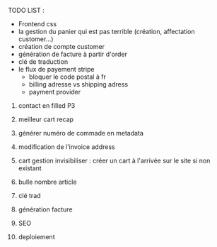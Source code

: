 TODO LIST :

- Frontend css
- la gestion du panier qui est pas terrible (création, affectation customer...)
- création de compte customer
- génération de facture à partir d'order
- clé de traduction
- le flux de payement stripe
  - bloquer le code postal à fr
  - billing adresse vs shipping adress
  - payment provider

1. contact en filled P3
2. meilleur cart recap
3. générer numéro de commade en metadata
4. modification de l'invoice address
5. cart gestion invisibiliser : créer un cart à l'arrivée sur le site si non existant

6. bulle nombre article

7. clé trad

8. génération facture

9. SEO

10. deploiement
